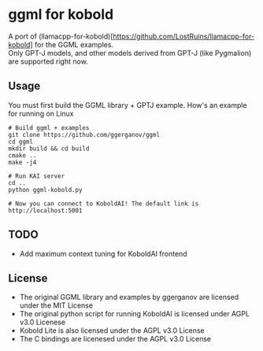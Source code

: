 # ggml for kobold
A port of (llamacpp-for-kobold)[https://github.com/LostRuins/llamacpp-for-kobold] for the GGML examples.  
Only GPT-J models, and other models derived from GPT-J (like Pygmalion) are supported right now. 

## Usage
You must first build the GGML library + GPTJ example. How's an example for running on Linux
```
# Build ggml + examples
git clone https://github.com/ggerganov/ggml
cd ggml
mkdir build && cd build
cmake ..
make -j4

# Run KAI server
cd ..
python ggml-kobold.py

# Now you can connect to KoboldAI! The default link is http://localhost:5001
```

## TODO
* Add maximum context tuning for KoboldAI frontend

## License
* The original GGML library and examples by ggerganov are licensed under the MIT License
* The original python script for running KoboldAI is licensed under AGPL v3.0 Licenese
* Kobold Lite is also licensed under the AGPL v3.0 License
* The C bindings are licenesed under the AGPL v3.0 License
